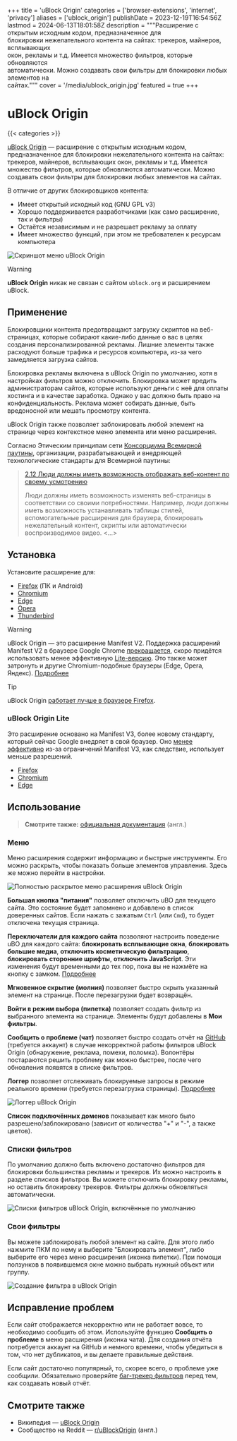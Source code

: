+++
title = 'uBlock Origin'
categories = ['browser-extensions', 'internet', 'privacy']
aliases = ['ublock_origin']
publishDate = 2023-12-19T16:54:56Z
lastmod = 2024-06-13T18:01:58Z
description = """Расширение с открытым исходным кодом, предназначенное для \
блокировки нежелательного контента на сайтах: трекеров, майнеров, всплывающих \
окон, рекламы и т.д. Имеется множество фильтров, которые обновляются \
автоматически. Можно создавать свои фильтры для блокировки любых элементов на \
сайтах."""
cover = '/media/ublock_origin.jpg'
featured = true
+++

# uBlock Origin
{{< categories >}}

[uBlock Origin](https://github.com/gorhill/uBlock) — расширение с открытым
исходным кодом, предназначенное для блокировки нежелательного контента на
сайтах: трекеров, майнеров, всплывающих окон, рекламы и т.д. Имеется множество
фильтров, которые обновляются автоматически. Можно создавать свои фильтры для
блокировки любых элементов на сайтах.

В отличие от других блокировщиков контента:

- Имеет открытый исходный код (GNU GPL v3)
- Хорошо поддерживается разработчиками (как само расширение, так и фильтры)
- Остаётся независимым и не разрешает рекламу за оплату
- Имеет множество функций, при этом не требователен к ресурсам компьютера

![Скриншот меню uBlock Origin](/media/ublock_origin.jpg)

> [!warning]
**uBlock Origin** никак не связан с сайтом `ublock.org` и расширением uBlock.

## Применение

Блокировщики контента предотвращают загрузку скриптов на веб-страницах, которые
собирают какие-либо данные о вас в целях создания персонализированной рекламы.
Лишние элементы также расходуют больше трафика и ресурсов компьютера, из-за чего
замедляется загрузка сайтов.

Блокировка рекламы включена в uBlock Origin по умолчанию, хотя в настройках
фильтров можно отключить. Блокировка может вредить администраторам сайтов,
которые используют деньги с неё для оплаты хостинга и в качестве заработка.
Однако у вас должно быть право на конфиденциальность. Реклама может собирать
данные, быть вредоносной или мешать просмотру контента.

uBlock Origin также позволяет заблокировать любой элемент на странице через
контекстное меню элемента или меню расширения.

Согласно Этическим принципам сети
[Консорциума Всемирной паутины](https://www.w3.org), организации,
разрабатывающей и внедряющей технологические стандарты для Всемирной паутины:

> [2.12 Люди должны иметь возможность отображать веб-контент по своему усмотрению](https://www.w3.org/TR/ethical-web-principles/#render)
>
> Люди должны иметь возможность изменять веб-страницы в соответствии со своими
потребностями. Например, люди должны иметь возможность устанавливать таблицы
стилей, вспомогательные расширения для браузера, блокировать нежелательный
контент, скрипты или автоматически воспроизводимое видео. <...>

## Установка

Установите расширение для:

- [Firefox](https://addons.mozilla.org/addon/ublock-origin) (ПК и Android)
- [Chromium](https://chromewebstore.google.com/detail/cjpalhdlnbpafiamejdnhcphjbkeiagm)
- [Edge](https://microsoftedge.microsoft.com/addons/detail/ublock-origin/odfafepnkmbhccpbejgmiehpchacaeak)
- [Opera](https://addons.opera.com/extensions/details/ublock)
- [Thunderbird](https://addons.thunderbird.net/thunderbird/addon/ublock-origin)

> [!warning]
> uBlock Origin — это расширение Manifest V2. Поддержка расширений Manifest V2
в браузере Google Chrome
[прекращается](https://blog.chromium.org/2024/05/manifest-v2-phase-out-begins.html),
скоро придётся использовать менее эффективную
[Lite-версию](#ublock-origin-lite).
Это также может затронуть и другие Chromium-подобные браузеры
(Edge, Opera, Яндекс).
[Подробнее](https://lor.sh/@KoolTechTricks/112559271484989578)

> [!tip]
> uBlock Origin
[работает лучше в браузере Firefox](https://github.com/gorhill/uBlock/wiki/uBlock-Origin-works-best-on-Firefox).

### uBlock Origin Lite

Это расширение основано на Manifest V3, более новому стандарту, который
сейчас Google внедряет в свой браузер. Оно
[менее эффективно](https://github.com/uBlockOrigin/uBOL-home/wiki/Frequently-asked-questions-(FAQ)#filtering-capabilities-which-cant-be-ported-to-mv3)
из-за ограничений Manifest V3, как следствие, использует меньше разрешений.

- [Firefox](https://addons.mozilla.org/addon/ublock-origin-lite)
- [Chromium](https://chromewebstore.google.com/detail/ddkjiahejlhfcafbddmgiahcphecmpfh)
- [Edge](https://microsoftedge.microsoft.com/addons/detail/ublock-origin-lite/cimighlppcgcoapaliogpjjdehbnofhn)

## Использование

> **Смотрите также:**
[официальная документация](https://github.com/gorhill/uBlock/wiki) (англ.)

### Меню

Меню расширения содержит информацию и быстрые инструменты. Его можно раскрыть,
чтобы показать больше элементов управления. Здесь же можно перейти в настройки.

![Полностью раскрытое меню расширения uBlock Origin](/media/ublock_origin_menu.jpg)

**Большая кнопка "питания"** позволяет отключить uBO для текущего сайта. Это
состояние будет запомнено и добавлено в список доверенных сайтов. Если нажать
с зажатым `Ctrl` (или `Cmd`), то будет отключена текущая страница.

**Переключатели для каждого сайта** позволяют настроить поведение uBO для
каждого сайта: **блокировать всплывающие окна**,
**блокировать большие медиа**, **отключить косметическую фильтрацию**,
**блокировать сторонние шрифты**, **отключить JavaScript**. Эти изменения будут
временными до тех пор, пока вы не нажмёте на кнопку с замком.
[Подробнее](https://github.com/gorhill/uBlock/wiki/Per-site-switches)

**Мгновенное скрытие (молния)** позволяет быстро скрыть указанный элемент на
странице. После перезагрузки будет возвращён.

**Войти в режим выбора (пипетка)** позволяет создать фильтр из выбранного
элемента на странице. Элементы будут добавлены в **Мои фильтры**.

**Сообщить о проблеме (чат)** позволяет быстро создать отчёт на
[GitHub](https://github.com/uBlockOrigin/uAssets/issues?q=is%3Aissue) (требуется
аккаунт) в случае некорректной работы фильтров uBlock Origin (обнаружение,
реклама, помехи, поломка). Волонтёры постараются решить проблему как можно
быстрее, после чего обновления появятся в списке фильтров.

**Логгер** позволяет отслеживать блокируемые запросы в режиме реального времени
(требуется перезагрузка страницы).
[Подробнее](https://github.com/gorhill/uBlock/wiki/The-logger)

![Логгер uBlock Origin](/media/ublock_origin_logger.jpg)

**Список подключённых доменов** показывает как много было
разрешено/заблокировано (зависит от количества "+" и "-", а также цветов).

### Списки фильтров

По умолчанию должно быть включено достаточно фильтров для блокировки
большинства рекламы и трекеров. Их можно настроить в разделе списков фильтров.
Вы можете отключить блокировку рекламы, но оставить блокировку трекеров.
Фильтры должны обновляться автоматически.

![Списки фильтров uBlock Origin, включённые по умолчанию](/media/ublock_origin_filter_lists.jpg)

### Свои фильтры

Вы можете заблокировать любой элемент на сайте. Для этого либо нажмите ПКМ по
нему и выберите "Блокировать элемент", либо выберите его через меню расширения
(иконка пипетки). При помощи ползунков в появившемся окне можно выбрать нужный
объект или группу.

![Создание фильтра в uBlock Origin](/media/ublock_origin_filter.jpg)

## Исправление проблем

Если сайт отображается некорректно или не работает вовсе, то необходимо сообщить
об этом. Используйте функцию **Сообщить о проблеме** в меню расширения (иконка
чата). Для создания отчёта потребуется аккаунт на GitHub и немного времени,
чтобы убедиться в том, что нет дубликатов, и вы делаете правильные действия.

Если сайт достаточно популярный, то, скорее всего, о проблеме уже сообщили.
Обязательно проверяйте
[баг-трекер фильтров](https://github.com/uBlockOrigin/uAssets/issues?q=is%3Aissue)
перед тем, как создавать новый отчёт.

## Смотрите также

- Википедия — [uBlock Origin](https://ru.wikipedia.org/wiki/UBlock_Origin)
- Сообщество на Reddit — [r/uBlockOrigin](https://www.reddit.com/r/uBlockOrigin)
(англ.)
